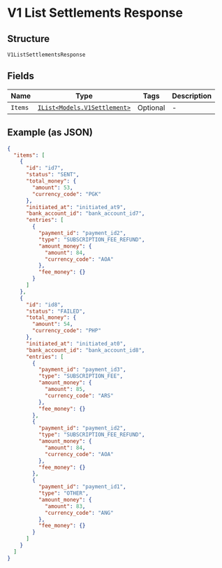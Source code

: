 
# V1 List Settlements Response

## Structure

`V1ListSettlementsResponse`

## Fields

| Name | Type | Tags | Description |
|  --- | --- | --- | --- |
| `Items` | [`IList<Models.V1Settlement>`](../../doc/models/v1-settlement.md) | Optional | - |

## Example (as JSON)

```json
{
  "items": [
    {
      "id": "id7",
      "status": "SENT",
      "total_money": {
        "amount": 53,
        "currency_code": "PGK"
      },
      "initiated_at": "initiated_at9",
      "bank_account_id": "bank_account_id7",
      "entries": [
        {
          "payment_id": "payment_id2",
          "type": "SUBSCRIPTION_FEE_REFUND",
          "amount_money": {
            "amount": 84,
            "currency_code": "AOA"
          },
          "fee_money": {}
        }
      ]
    },
    {
      "id": "id8",
      "status": "FAILED",
      "total_money": {
        "amount": 54,
        "currency_code": "PHP"
      },
      "initiated_at": "initiated_at0",
      "bank_account_id": "bank_account_id8",
      "entries": [
        {
          "payment_id": "payment_id3",
          "type": "SUBSCRIPTION_FEE",
          "amount_money": {
            "amount": 85,
            "currency_code": "ARS"
          },
          "fee_money": {}
        },
        {
          "payment_id": "payment_id2",
          "type": "SUBSCRIPTION_FEE_REFUND",
          "amount_money": {
            "amount": 84,
            "currency_code": "AOA"
          },
          "fee_money": {}
        },
        {
          "payment_id": "payment_id1",
          "type": "OTHER",
          "amount_money": {
            "amount": 83,
            "currency_code": "ANG"
          },
          "fee_money": {}
        }
      ]
    }
  ]
}
```

